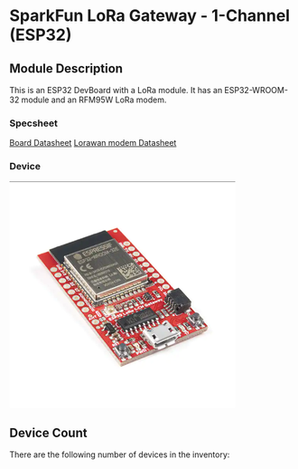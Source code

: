 # SparkFun LoRa Gateway - 1-Channel (ESP32)

## Module Description 
This is an ESP32 DevBoard with a LoRa module.
It has an ESP32-WROOM-32 module and an RFM95W LoRa modem.



### Specsheet
[Board Datasheet](../Specsheets/LoRa_Gateway_1-Channel_Hookup_Guide_Web.pdf)
[Lorawan modem Datasheet](../Specsheets/RFM95W-V2.0.pdf)


### Device
<img src="../Pictures/esp32-lora.png" alt="ESP32 devboard" title="ESP32 devboard" style="max-width: 400px">

## Device Count
There are the following number of devices in the inventory: <Number of devices in storage>